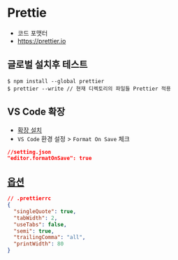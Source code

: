 # Prettie

- 코드 포맷터
- https://prettier.io

## 글로벌 설치후 테스트

```
$ npm install --global prettier
$ prettier --write // 현재 디렉토리의 파일들 Prettier 적용
```

## VS Code 확장

- [확장 설치](https://marketplace.visualstudio.com/items?itemName=esbenp.prettier-vscode)
- `VS Code` 환경 설정 > `Format On Save` 체크

```json
//setting.json
"editor.formatOnSave": true
```

## [옵션](https://prettier.io/docs/en/options.html)

```json
// .prettierrc
{
  "singleQuote": true,
  "tabWidth": 2,
  "useTabs": false,
  "semi": true,
  "trailingComma": "all",
  "printWidth": 80
}
```

